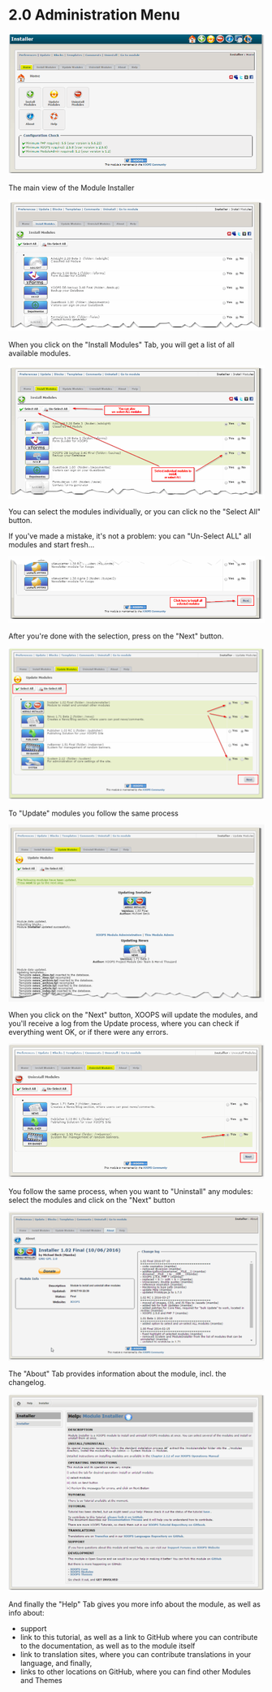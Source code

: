 # 2.0 Administration Menu

![](../assets/img000060.png)

The main view of the Module Installer

![](../assets/img000061.png)

When you click on the "Install Modules" Tab, you will get a list of all available modules.

![](../assets/img000062.png)

You can select the modules individually, or you can click no the "Select All" button.

If you've made a mistake, it's not a problem: you can "Un-Select ALL" all modules and start fresh...

![](../assets/img000063.png)

After you're done with the selection, press on the "Next" button.

![](../assets/img000064.png)

To "Update" modules you follow the same process

![](../assets/img000065.png)

When you click on the "Next" button, XOOPS will update the modules, and you'll receive a log from the Update process, where you can check if everything went OK, or if there were any errors.

![](../assets/img000066.png)

You follow the same process, when you want to "Uninstall" any modules: select the modules and click on the "Next" button

![](../assets/img000067.png)

The "About" Tab provides information about the module, incl. the changelog.

 ![](../assets/img000068.png) 

And finally the "Help" Tab gives you more info about the module, as well as info about:
- support
- link to this tutorial, as well as a link to GitHub where you can contribute to the documentation, as well as to the module itself
- link to translation sites, where you can contribute translations in your language, and finally, 
- links to other locations on GitHub, where you can find other Modules and Themes

